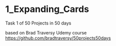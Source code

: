 # 1_Expanding_Cards
Task 1 of 50 Projects in 50 days 

based on Brad Traversy Udemy course
https://github.com/bradtraversy/50projects50days
